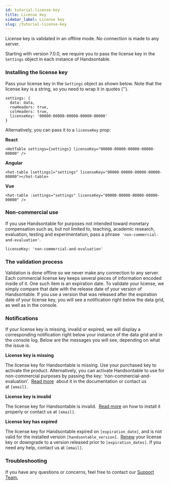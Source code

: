 ```yaml
---
id: tutorial-license-key
title: License key
sidebar_label: License key
slug: /tutorial-license-key
---
```


License key is validated in an offline mode. No connection is made to any server.

Starting with version 7.0.0, we require you to pass the license key in the `Settings` object in each instance of Handsontable.

### Installing the license key

Pass your license key in the `Settings` object as shown below. Note that the license key is a string, so you need to wrap it in quotes ('').

    settings: {
      data: data,
      rowHeaders: true,
      colHeaders: true,
      licenseKey: '00000-00000-00000-00000-00000'
    }

Alternatively, you can pass it to a `licenseKey` prop:

**React**

    <HotTable settings={settings} licenseKey="00000-00000-00000-00000-00000" />

**Angular**

    <hot-table [settings]="settings" licenseKey="00000-00000-00000-00000-00000"></hot-table>

**Vue**

    <hot-table :settings="settings" licenseKey="00000-00000-00000-00000-00000" />

### Non-commercial use

If you use Handsontable for purposes not intended toward monetary compensation such as, but not limited to, teaching, academic research, evaluation, testing and experimentation, pass a phrase  `'non-commercial-and-evaluation'`.

    licenseKey: 'non-commercial-and-evaluation'

### The validation process

Validation is done offline so we never make any connection to any server. Each commercial license key keeps several pieces of information encoded inside of it. One such item is an expiration date. To validate your license, we simply compare that date with the release date of your version of Handsontable. If you use a version that was released after the expiration date of your license key, you will see a notification right below the data grid, as well as in the console.

### Notifications

If your license key is missing, invalid or expired, we will display a corresponding notification right below your instance of the data grid and in the console log. Below are the messages you will see, depending on what the issue is.

**License key is missing**

The license key for Handsontable is missing. Use your purchased key to activate the product. Alternatively, you can activate Handsontable to use for non-commercial purposes by passing the key: ‘non-commercial-and-evaluation’.  [Read more](https://handsontable.com/docs/tutorial-license-key.html)  about it in the documentation or contact us at `[email]`.

**License key is invalid**

The license key for Handsontable is invalid.  [Read more](https://handsontable.com/docs/tutorial-license-key.html) on how to install it properly or contact us at `[email]`.

**License key has expired**

The license key for Handsontable expired on `[expiration_date]`, and is not valid for the installed version `[handsontable_version]`.  [Renew](https://my.handsontable.com) your license key or downgrade to a version released prior to `[expiration_dates]`. If you need any help, contact us at `[email]`.

### Troubleshooting

If you have any questions or concerns, feel free to contact our [Support Team.](https://handsontable.com/contact?category=technical_support)

[](https://handsontable.com/contact?category=technical_support)

[](https://handsontable.com/contact?category=technical_support)

[](https://handsontable.com/contact?category=technical_support)